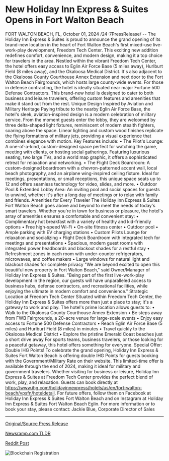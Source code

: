 # New Holiday Inn Express & Suites Opens in Fort Walton Beach

FORT WALTON BEACH, FL, October 01, 2024 /24-7PressRelease/ -- The Holiday Inn Express & Suites is proud to announce the grand opening of its brand-new location in the heart of Fort Walton Beach's first mixed-use live-work-play development, Freedom Tech Center. This exciting new addition redefines comfort, convenience, and modern design, making it a top choice for travelers in the area.  Nestled within the vibrant Freedom Tech Center, the hotel offers easy access to Eglin Air Force Base (5 miles away), Hurlburt Field (8 miles away), and the Okaloosa Medical District. It's also adjacent to the Okaloosa County Courthouse Annex Extension and next door to the Fort Walton Beach Fairgrounds, which hosts large county-wide events. For those in defense contracting, the hotel is ideally situated near major Fortune 500 Defense Contractors.  This brand-new hotel is designed to cater to both business and leisure travelers, offering custom features and amenities that make it stand out from the rest.  Unique Design Inspired by Aviation and Military Heritage Paying tribute to the nearby Eglin Air Force Base, the hotel's sleek, aviation-inspired design is a modern celebration of military service. From the moment guests enter the lobby, they are welcomed by three delta-shaped light fixtures, reminiscent of modern stealth fighters, soaring above the space. Linear lighting and custom wood finishes replicate the flying formations of military jets, providing a visual experience that combines elegance with motion.  Key Features include: •	The Pilot's Lounge: A one-of-a-kind, custom-designed space perfect for watching the game, meeting with clients, or hosting social gatherings. Featuring luxurious seating, two large TVs, and a world map graphic, it offers a sophisticated retreat for relaxation and networking. •	The Flight Deck Boardroom: A custom-designed boardroom with a chevron-patterned accent wall, local beach photography, and an airplane wing-inspired ceiling fixture. Ideal for meetings, presentations, or small receptions, this unique space seats up to 12 and offers seamless technology for video, slides, and more. •	Outdoor Pool & Extended Lobby Area: An inviting pool and social spaces for guests to unwind, whether it's after a long day of meetings or to relax with family and friends.  Amenities for Every Traveler The Holiday Inn Express & Suites Fort Walton Beach goes above and beyond to meet the needs of today's smart travelers. Whether you're in town for business or pleasure, the hotel's array of amenities ensures a comfortable and convenient stay: •	Complimentary hot breakfast with a variety of healthy and kid-friendly options •	Free high-speed Wi-Fi •	On-site fitness center •	Outdoor pool •	Ample parking with EV charging stations •	Custom Pilots Lounge for relaxation and socializing •	Flight Deck Boardroom with integrated tech for meetings and presentations •	Spacious, modern guest rooms with integrated power headboards and blackout shades for a restful stay •	Refreshment zones in each room with under-counter refrigerators, microwaves, and coffee makers •	Large windows for natural light and blackout shades for complete privacy  "We are beyond excited to open this beautiful new property in Fort Walton Beach," said Owner/Manager of Holiday Inn Express & Suites. "Being part of the first live-work-play development in the region, our guests will have unparalleled access to business hubs, defense contractors, and recreational facilities, while enjoying the ultimate in modern comfort and convenience."  Strategic Location at Freedom Tech Center Situated within Freedom Tech Center, the Holiday Inn Express & Suites offers more than just a place to stay; it's a gateway to work and play. The hotel's prime location allows guests to: •	Walk to the Okaloosa County Courthouse Annex Extension •	Be steps away from FWB Fairgrounds, a 20-acre venue for large-scale events •	Enjoy easy access to Fortune 500 Defense Contractors •	Reach Eglin Air Force Base (5 miles) and Hurlburt Field (8 miles) in minutes •	Travel quickly to the Okaloosa Medical District •	Explore the pristine Emerald Coast beaches just a short drive away  For sports teams, business travelers, or those looking for a peaceful getaway, this hotel offers something for everyone. Special Offer: Double IHG Points!  To celebrate the grand opening, Holiday Inn Express & Suites Fort Walton Beach is offering double IHG Points for guests booking with the Government/Military Rate on their website. This limited-time offer is available through the end of 2024, making it ideal for military and government travelers. Whether visiting for business or leisure, Holiday Inn Express & Suites at Freedom Tech Center provides the perfect blend of work, play, and relaxation. Guests can book directly at https://www.ihg.com/holidayinnexpress/hotels/us/en/fort-walton-beach/vpsfn/hoteldetail.  For future offers, follow them on Facebook at Holiday Inn Express & Suites Fort Walton Beach and on Instagram at Holiday Inn Express & Suites Fort Walton Beach Eglin.  For more information or to book your stay, please contact: Jackie Blue, Corporate Director of Sales 

---

[Original/Source Press Release](https://www.24-7pressrelease.com/press-release/514844/new-holiday-inn-express-suites-opens-in-fort-walton-beach)
                    

[Newsramp.com TLDR](None) 



[Reddit Post](https://www.reddit.com/r/TravelAndLeisureNews/comments/1fti7au/new_holiday_inn_express_suites_opens_in_fort/) 



![Blockchain Registration](https://cdn.newsramp.app/24-7PressRelease/qrcode/2410/1/hike8wIo.webp)